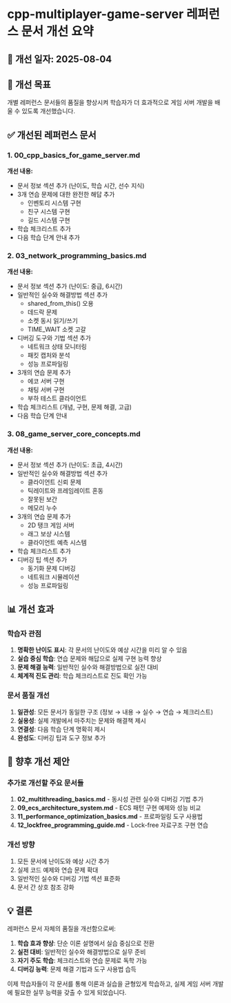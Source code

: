 # cpp-multiplayer-game-server 레퍼런스 문서 개선 요약

## 📅 개선 일자: 2025-08-04

## 🎯 개선 목표
개별 레퍼런스 문서들의 품질을 향상시켜 학습자가 더 효과적으로 게임 서버 개발을 배울 수 있도록 개선했습니다.

## ✅ 개선된 레퍼런스 문서

### 1. 00_cpp_basics_for_game_server.md
**개선 내용:**
- 문서 정보 섹션 추가 (난이도, 학습 시간, 선수 지식)
- 3개 연습 문제에 대한 완전한 해답 추가
  - 인벤토리 시스템 구현
  - 친구 시스템 구현
  - 길드 시스템 구현
- 학습 체크리스트 추가
- 다음 학습 단계 안내 추가

### 2. 03_network_programming_basics.md
**개선 내용:**
- 문서 정보 섹션 추가 (난이도: 중급, 6시간)
- 일반적인 실수와 해결방법 섹션 추가
  - shared_from_this() 오용
  - 데드락 문제
  - 소켓 동시 읽기/쓰기
  - TIME_WAIT 소켓 고갈
- 디버깅 도구와 기법 섹션 추가
  - 네트워크 상태 모니터링
  - 패킷 캡처와 분석
  - 성능 프로파일링
- 3개의 연습 문제 추가
  - 에코 서버 구현
  - 채팅 서버 구현
  - 부하 테스트 클라이언트
- 학습 체크리스트 (개념, 구현, 문제 해결, 고급)
- 다음 학습 단계 안내

### 3. 08_game_server_core_concepts.md
**개선 내용:**
- 문서 정보 섹션 추가 (난이도: 초급, 4시간)
- 일반적인 실수와 해결방법 섹션 추가
  - 클라이언트 신뢰 문제
  - 틱레이트와 프레임레이트 혼동
  - 잘못된 보간
  - 메모리 누수
- 3개의 연습 문제 추가
  - 2D 탱크 게임 서버
  - 래그 보상 시스템
  - 클라이언트 예측 시스템
- 학습 체크리스트 추가
- 디버깅 팁 섹션 추가
  - 동기화 문제 디버깅
  - 네트워크 시뮬레이션
  - 성능 프로파일링

## 📊 개선 효과

### 학습자 관점
1. **명확한 난이도 표시**: 각 문서의 난이도와 예상 시간을 미리 알 수 있음
2. **실습 중심 학습**: 연습 문제와 해답으로 실제 구현 능력 향상
3. **문제 해결 능력**: 일반적인 실수와 해결방법으로 실전 대비
4. **체계적 진도 관리**: 학습 체크리스트로 진도 확인 가능

### 문서 품질 개선
1. **일관성**: 모든 문서가 동일한 구조 (정보 → 내용 → 실수 → 연습 → 체크리스트)
2. **실용성**: 실제 개발에서 마주치는 문제와 해결책 제시
3. **연결성**: 다음 학습 단계 명확히 제시
4. **완성도**: 디버깅 팁과 도구 정보 추가

## 🔄 향후 개선 제안

### 추가로 개선할 주요 문서들
1. **02_multithreading_basics.md** - 동시성 관련 실수와 디버깅 기법 추가
2. **09_ecs_architecture_system.md** - ECS 패턴 구현 예제와 성능 비교
3. **11_performance_optimization_basics.md** - 프로파일링 도구 사용법
4. **12_lockfree_programming_guide.md** - Lock-free 자료구조 구현 연습

### 개선 방향
1. 모든 문서에 난이도와 예상 시간 추가
2. 실제 코드 예제와 연습 문제 확대
3. 일반적인 실수와 디버깅 기법 섹션 표준화
4. 문서 간 상호 참조 강화

## 💡 결론

레퍼런스 문서 자체의 품질을 개선함으로써:

1. **학습 효과 향상**: 단순 이론 설명에서 실습 중심으로 전환
2. **실전 대비**: 일반적인 실수와 해결방법으로 실무 준비
3. **자기 주도 학습**: 체크리스트와 연습 문제로 독학 가능
4. **디버깅 능력**: 문제 해결 기법과 도구 사용법 습득

이제 학습자들이 각 문서를 통해 이론과 실습을 균형있게 학습하고, 
실제 게임 서버 개발에 필요한 실무 능력을 갖출 수 있게 되었습니다.